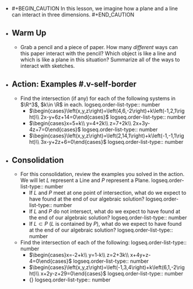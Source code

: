 - #+BEGIN_CAUTION
  In this lesson, we imagine how a plane and a line can interact in three dimensions.
  #+END_CAUTION
- ## Warm Up
	- Grab a pencil and a piece of paper. How many *different* ways can this paper interact with the pencil? Which object is like a line and which is like a plane in this situation? Summarize all of the ways to interact with sketches.
- ## Action:  Examples #.v-self-border
	- Find the intersection (if any) for each of the following systems in $\R^3$, $k\in \R$ in each.
	  logseq.order-list-type:: number
		- $\begin{cases}\left(x,y,z\right)=\left(4,6,-2\right)+k\left(-1,2,1\right)\\ 2x-y+6z+14=0\end{cases}$
		  logseq.order-list-type:: number
		- $\begin{cases}x=5+k\\ y=4+2k\\ z=7+2k\\ 2x+3y-4z+7=0\end{cases}$
		  logseq.order-list-type:: number
		- $\begin{cases}\left(x,y,z\right)=\left(2,14,1\right)+k\left(-1,-1,1\right)\\ 3x-y+2z+6=0\end{cases}$
		  logseq.order-list-type:: number
- ## Consolidation
	- For this consolidation, review the examples you solved in the action. We will let $L$ represent a Line and $P$ represent a Plane.
	  logseq.order-list-type:: number
		- If $L$ and $P$ meet at one point of intersection, what do we expect to have found at the end of our algebraic solution?
		  logseq.order-list-type:: number
		- If $L$ and $P$ do not intersect, what do we expect to have found at the end of our algebraic solution?
		  logseq.order-list-type:: number
		- If $L\subset P$ ($L$ is contained by $P$), what do we expect to have found at the end of our algebraic solution?
		  logseq.order-list-type:: number
	- Find the intersection of each of the following:
	  logseq.order-list-type:: number
		- $\begin{cases}x=-2+k\\ y=1-k\\ z=2+3k\\ x+4y+z-4=0\end{cases}$
		  logseq.order-list-type:: number
		- $\begin{cases}\left(x,y,z\right)=\left(-1,3,4\right)+k\left(6,1,-2\right)\\ x+2y-z+29=0\end{cases}$
		  logseq.order-list-type:: number
		- $\left\lbrace\right\rbrace$
		  logseq.order-list-type:: number